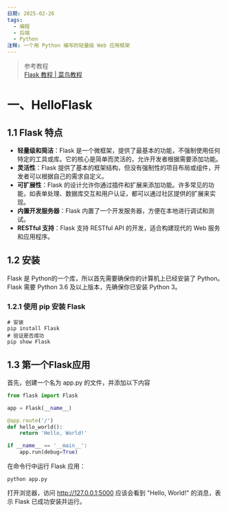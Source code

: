 ```yaml
---
日期: 2025-02-26
tags:
  - 编程
  - 后端
  - Python
注释: 一个用 Python 编写的轻量级 Web 应用框架
---
```

> 参考教程  
> [Flask 教程 | 菜鸟教程](https://www.runoob.com/flask/flask-tutorial.html)
#  一、HelloFlask
## 1.1 Flask 特点
- **轻量级和简洁**：Flask 是一个微框架，提供了最基本的功能，不强制使用任何特定的工具或库。它的核心是简单而灵活的，允许开发者根据需要添加功能。
- **灵活性**：Flask 提供了基本的框架结构，但没有强制性的项目布局或组件，开发者可以根据自己的需求自定义。
- **可扩展性**：Flask 的设计允许你通过插件和扩展来添加功能。许多常见的功能，如表单处理、数据库交互和用户认证，都可以通过社区提供的扩展来实现。
- **内置开发服务器**：Flask 内置了一个开发服务器，方便在本地进行调试和测试。
- **RESTful 支持**：Flask 支持 RESTful API 的开发，适合构建现代的 Web 服务和应用程序。
## 1.2 安装
Flask 是 Python的一个库，所以首先需要确保你的计算机上已经安装了 Python。
Flask 需要 Python 3.6 及以上版本，先确保你已安装 Python 3。
### 1.2.1 使用 pip 安装 Flask
```shell
# 安装
pip install Flask
# 验证是否成功
pip show Flask
```
## 1.3 第一个Flask应用
首先，创建一个名为 app.py 的文件，并添加以下内容
```python
from flask import Flask

app = Flask(__name__)

@app.route('/')
def hello_world():
    return 'Hello, World!'

if __name__ == '__main__':
    app.run(debug=True)
```
在命令行中运行 Flask 应用：
```shell
python app.py
```
打开浏览器，访问 http://127.0.0.1:5000 应该会看到 "Hello, World!" 的消息，表示 Flask 已成功安装并运行。
